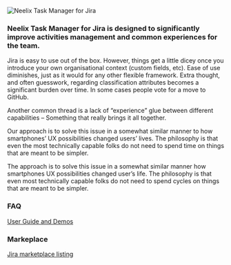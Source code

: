 ![Neelix Task Manager for Jira](https://res.cloudinary.com/agilistai/image/upload/v1561354206/neelix/cover_photo.png)
### Neelix Task Manager for Jira is designed to significantly improve activities management and common experiences for the team.

Jira is easy to use out of the box. However, things get a little dicey once you introduce your own organisational context (custom fields, etc). Ease of use diminishes, just as it would for any other flexible framework. Extra thought, and often guesswork, regarding  classification attributes becomes a significant burden over time. In some cases people vote for a move to GitHub.

Another common thread is a lack of “experience” glue between different capabilities – Something that really brings it all together.

Our approach is to solve this issue in a somewhat similar manner to how smartphones’ UX possibilities changed users’ lives. The philosophy is that even the most technically capable folks do not need to spend time on things that are meant to be simpler.

The approach is to solve this issue in a somewhat similar manner how smartphones UX possibilities changed user’s life. The philosophy is that even most technically capable folks do not need to spend cycles on things that are meant to be simpler.

### FAQ
[User Guide and Demos](https://neelix.app/)


### Markeplace

[Jira marketplace listing](https://marketplace.atlassian.com/apps/1220774/neelix-task-manager?hosting=cloud&tab=overview)

